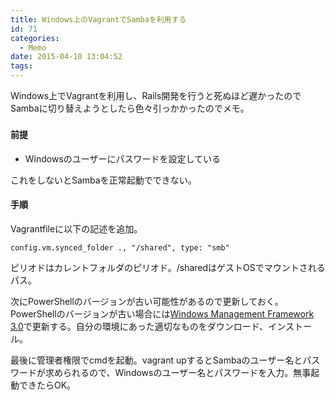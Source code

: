 ```yaml
---
title: Windows上のVagrantでSambaを利用する
id: 71
categories:
  - Memo
date: 2015-04-10 13:04:52
tags:
---
```

Windows上でVagrantを利用し、Rails開発を行うと死ぬほど遅かったのでSambaに切り替えようとしたら<span style="line-height: 1.62;">色々引っかかったのでメモ。</span>

<!--more-->

#### 前提

*   Windowsのユーザーにパスワードを設定している

これをしないとSambaを正常起動でできない。

#### 手順

Vagrantfileに以下の記述を追加。

```vagrantfile
config.vm.synced_folder ., "/shared", type: "smb"
```

ピリオドはカレントフォルダのピリオド。/sharedはゲストOSでマウントされるパス。

次にPowerShellのバージョンが古い可能性があるので更新しておく。PowerShellのバージョンが古い場合には[Windows Management Framework 3.0](http://www.microsoft.com/en-us/download/details.aspx?id=34595)で更新する。自分の環境にあった適切なものをダウンロード、インストール。

最後に管理者権限でcmdを起動。vagrant upするとSambaのユーザー名とパスワードが求められるので、Windowsのユーザー名とパスワードを入力。無事起動できたらOK。
